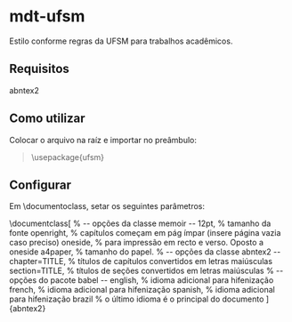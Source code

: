 # mdt-ufsm
Estilo conforme regras da UFSM para trabalhos acadêmicos.

## Requisitos

abntex2

## Como utilizar

Colocar o arquivo na raíz e importar no preâmbulo:

> \usepackage{ufsm}

## Configurar

Em \documentoclass, setar os seguintes parâmetros:

\documentclass[
    % -- opções da classe memoir --
    12pt,				    % tamanho da fonte
    openright,			% capítulos começam em pág ímpar (insere página vazia caso preciso)
    oneside,			  % para impressão em recto e verso. Oposto a oneside
    a4paper,			  % tamanho do papel. 
    % -- opções da classe abntex2 --
    chapter=TITLE,		% títulos de capítulos convertidos em letras maiúsculas
    section=TITLE,		% títulos de seções convertidos em letras maiúsculas
    % -- opções do pacote babel --
    english,			% idioma adicional para hifenização
    french,				% idioma adicional para hifenização
    spanish,			% idioma adicional para hifenização
    brazil				% o último idioma é o principal do documento
    ]{abntex2}
